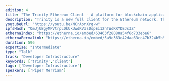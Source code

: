 ```yaml
---
edition: 4
title: "The Trinity Ethereum Client - A platform for blockchain applications"
description: "Trinity is a new full client for the Ethereum network. This talk will cover three main areas. First, highlighting the role that Trinity plays in the research and development of the core Ethereum protocols. Second, that once Trinity is no longer in an alpha stage that it will be a production client which you can use as core infrastructure. Last, explaining the \"Plugin API\" being developed for trinity as well as exploring the planned use cases we foresee it being used for."
youtubeUrl: "https://youtu.be/NCrAonXrg-w"
ipfsHash: "QmUjUBgyMPVtrpLDkUkUwdKV3sDspEi12hTWdKRYDEJs3Z"
ethernaIndex: "https://etherna.io/embed/63463f28080a54f6d733ebe6"
ethernaPermalink: "https://etherna.io/embed/5a9e363e42daa63cc47b324b5b5c237a5f7980601394b5aa084d13b924b94b70"
duration: 596
expertise: "Intermediate"
type: "Talk"
track: "Developer Infrastructure"
keywords: ['trinity','client']
tags: ['Developer Infrastructure']
speakers: ['Piper Merriam']
---
```

